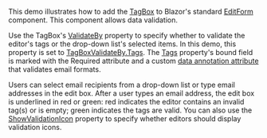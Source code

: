 This demo illustrates how to add the [TagBox](https://docs.devexpress.com/Blazor/DevExpress.Blazor.DxTagBox-2) to Blazor's standard [EditForm](https://docs.microsoft.com/aspnet/core/blazor/forms-validation?view=aspnetcore-3.0) component. This component allows data validation.

Use the TagBox's [ValidateBy](https://docs.devexpress.com/Blazor/DevExpress.Blazor.DxTagBox-2.ValidateBy) property to specify whether to validate the editor's tags or the drop-down list's selected items. In this demo, this property is set to [TagBoxValidateBy.Tags](https://docs.devexpress.com/Blazor/DevExpress.Blazor.TagBoxValidateBy). The [Tags](https://docs.devexpress.com/Blazor/DevExpress.Blazor.DxTagBox-2.Tags) property's bound field is marked with the Required attribute and a custom [data annotation attribute](https://docs.microsoft.com/en-us/aspnet/core/mvc/models/validation?view=aspnetcore-3.0) that validates email formats.

Users can select email recipients from a drop-down list or type email addresses in the edit box. After a user types an email address, the edit box is underlined in red or green: red indicates the editor contains an invalid tag(s) or is empty; green indicates the tags are valid. You can also use the [ShowValidationIcon](https://docs.devexpress.com/Blazor/DevExpress.Blazor.DxTagBox-2.ShowValidationIcon) property to specify whether editors should display validation icons.

